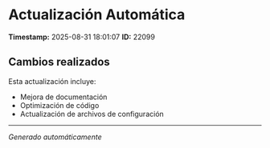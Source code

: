 # Actualización Automática

**Timestamp:** 2025-08-31 18:01:07
**ID:** 22099

## Cambios realizados

Esta actualización incluye:
- Mejora de documentación
- Optimización de código
- Actualización de archivos de configuración

---
*Generado automáticamente*

